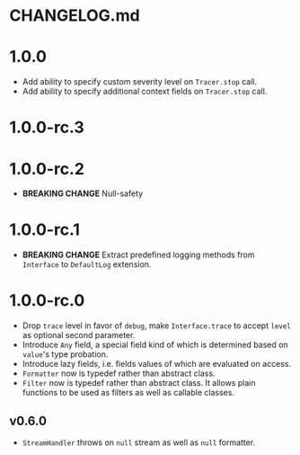 # CHANGELOG.md
# 1.0.0
* Add ability to specify custom severity level on `Tracer.stop` call.
* Add ability to specify additional context fields on `Tracer.stop` call.

# 1.0.0-rc.3
# 1.0.0-rc.2
* **BREAKING CHANGE** Null-safety

# 1.0.0-rc.1
* **BREAKING CHANGE** Extract predefined logging methods from `Interface` to `DefaultLog` extension.

# 1.0.0-rc.0
* Drop `trace` level in favor of `debug`, make `Interface.trace` to accept `level` as optional second parameter.
* Introduce `Any` field, a special field kind of which is determined based on
`value`'s type probation.
* Introduce lazy fields, i.e. fields values of which are evaluated on access.
* `Formatter` now is typedef rather than abstract class.
* `Filter` now is typedef rather than abstract class.
  It allows plain functions to be used as filters as well as callable classes.

## v0.6.0
* `StreamHandler` throws on `null` stream as well as `null` formatter.
